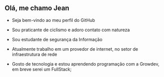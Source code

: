 ## Olá, me chamo Jean
 - Seja bem-vindo ao meu perfil do GitHub

- Sou praticante de ciclismo e adoro contato com natureza
- Sou estudante de segurança da Informação
- Atualmente trabalho em um provedor de internet, no setor de infraestrutura de rede
- Gosto de tecnologia e estou aprendendo programação com a Growdev, em breve serei um FullStack;
